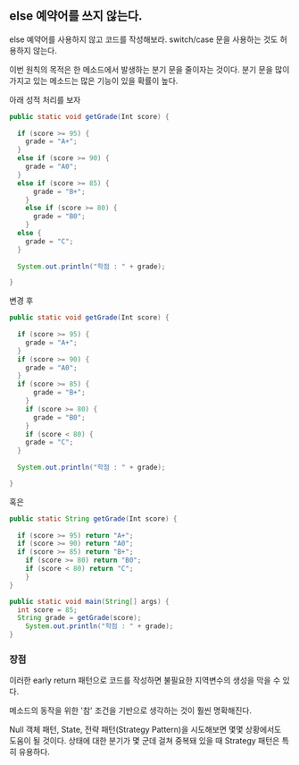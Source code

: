 ## else 예약어를 쓰지 않는다.

else 예약어를 사용하지 않고 코드를 작성해보라. switch/case 문을 사용하는 것도 허용하지 않는다.

이번 원칙의 목적은 한 메소드에서 발생하는 분기 문을 줄이자는 것이다. 분기 문을 많이 가지고 있는 메소드는 많은 기능이 있을 확률이 높다.

아래 성적 처리를 보자

```java
public static void getGrade(Int score) {
  
  if (score >= 95) {
    grade = "A+";
  }
  else if (score >= 90) {
    grade = "A0";
  }
  else if (score >= 85) {
      grade = "B+";
    }
	else if (score >= 80) {
      grade = "B0";
    }  
  else {
    grade = "C";
  }
  
  System.out.println("학점 : " + grade);

}
```

변경 후

```java
public static void getGrade(Int score) {
  
  if (score >= 95) {
    grade = "A+";
  }
  if (score >= 90) {
    grade = "A0";
  }
  if (score >= 85) {
      grade = "B+";
    }
	if (score >= 80) {
      grade = "B0";
    }  
	if (score < 80) {
    grade = "C";
  }
  
  System.out.println("학점 : " + grade);

}
```

혹은 

```java
public static String getGrade(Int score) {
  
  if (score >= 95) return "A+";
  if (score >= 90) return "A0";
  if (score >= 85) return "B+";
	if (score >= 80) return "B0";
	if (score < 80) return "C";
	}
}

public static void main(String[] args) {
  int score = 85;
  String grade = getGrade(score);
	System.out.println("학점 : " + grade);
}
```



### 장점

이러한  early return 패턴으로 코드를 작성하면 불필요한 지역변수의 생성을 막을 수 있다. 

메소드의 동작을 위한 '참' 조건을 기반으로 생각하는 것이 훨씬 명확해진다.



Null 객체 패턴, State, 전략 패턴(Strategy Pattern)을 시도해보면 몇몇 상황에서도 도움이 될 것이다. 상태에 대한 분기가 몇 군데 걸쳐 중복돼 있을 때 Strategy 패턴은 특히 유용하다.